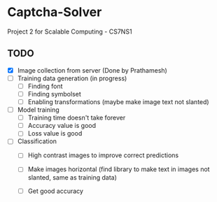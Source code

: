 # Captcha-Solver
Project 2 for Scalable Computing - CS7NS1

## TODO
- [x] Image collection from server (Done by Prathamesh)
- [ ] Training data generation (in progress)
  - [ ] Finding font
  - [ ] Finding symbolset
  - [ ] Enabling transformations (maybe make image text not slanted)
- [ ] Model training
  - [ ] Training time doesn't take forever
  - [ ] Accuracy value is good
  - [ ] Loss value is good
- [ ] Classification
  - [ ] High contrast images to improve correct predictions
  - [ ] Make images horizontal (find library to make text in images not slanted, same as training data)
  - [ ] Get good accuracy

 
